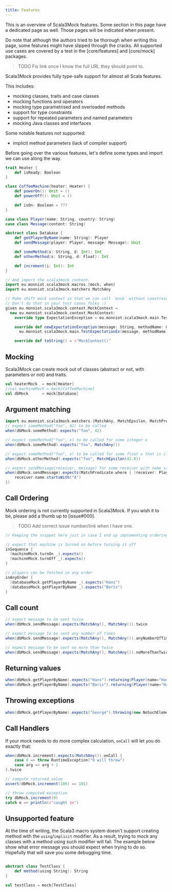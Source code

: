 ```yaml
---
title: Features
---
```


This is an overview of Scala3Mock features. Some section in this page have a dedicated page as well. Those pages will be indicated when present.

Do note that although the authors tried to be thorough when writing this page, some features might have slipped through the cracks. All supported use cases are covered by a test in the [core/features] and [core/mock] packages.

> TODO Fix link once I know the full URL they should point to.


Scala3Mock provides fully type-safe support for almost all Scala features. 

This includes:

- mocking classes, traits and case classes
- mocking functions and operators
- mocking type parametrised and overloaded methods
- support for type constraints
- support for repeated parameters and named parameters
- mocking Java classes and interfaces

Some notable features not supported:

- implicit method parameters (lack of compiler support)

Before going over the various features, let's define some types and import we can use along the way.

```scala mdoc
trait Heater {
    def isReady: Boolean
}

class CoffeeMachine(heater: Heater) {
    def powerOn(): Unit = ()
    def powerOff(): Unit = ()

    def isOn: Boolean = ???
}

case class Player(name: String, country: String)
case class Message(content: String)

abstract class Database {
    def getPlayerByName(name: String): Player
    def sendMessage(player: Player, message: Message): Unit

    def someMethod(s: String, d: Int): Int
    def otherMethod(s: String, d: Float): Int

    def increment(i: Int): Int
}

// And import the scala3mock content.
import eu.monniot.scala3mock.macros.{mock, when}
import eu.monniot.scala3mock.matchers.MatchAny
```

```scala mdoc:invisible
// Make shift mock context so that we can call `mock` without constraint.
// Don't do that in your test cases folks :)
given eu.monniot.scala3mock.context.MockContext = 
  new eu.monniot.scala3mock.context.MockContext:
    override type ExpectationException = eu.monniot.scala3mock.main.TestExpectationEx

    override def newExpectationException(message: String, methodName: Option[String]): ExpectationException =
      eu.monniot.scala3mock.main.TestExpectationEx(message, methodName)

    override def toString() = s"MockContext()"
```

## Mocking

Scala3Mock can create mock out of classes (abstract or not, with parameters or not) and traits.

```scala mdoc
val heaterMock  = mock[Heater]
//val machineMock = mock[CoffeeMachine]
val dbMock      = mock[Database]
```

## Argument matching

```scala mdoc
import eu.monniot.scala3mock.matchers.{MatchAny, MatchEpsilon, MatchPredicate}
// expect someMethod("foo", 42) to be called
when(dbMock.someMethod).expects("foo", 42)  

// expect someMethod("foo", x) to be called for some integer x
when(dbMock.someMethod).expects("foo", MatchAny())

// expect someMethod("foo", x) to be called for some float x that is close to 42.0
when(dbMock.otherMethod).expects("foo", MatchEpsilon(42.0))

// expect sendMessage(receiver, message) for some receiver with name starting with "A"
when(dbMock.sendMessage).expects(MatchPredicate.where { (receiver: Player, message: Message) => 
    receiver.name.startsWith("A")
}) 
```

## Call Ordering

Mock ordering is not currently supported in Scala3Mock. If you wish it to be, please add a thumb up to [issue#000].

> TODO Add correct issue number/link when I have one.

```scala mdoc:fail:invisible
// Keeping the snippet here just in case I end up implementing ordering

// expect that machine is turned on before turning it off
inSequence {
  (machineMock.turnOn _).expects()
  (machineMock.turnOff _).expects()
}

// players can be fetched in any order
inAnyOrder {
  (databaseMock.getPlayerByName _).expects("Hans")
  (databaseMock.getPlayerByName _).expects("Boris")
}
```

## Call count

```scala mdoc:silent
// expect message to be sent twice
when(dbMock.sendMessage).expects(MatchAny(), MatchAny()).twice

// expect message to be sent any number of times
when(dbMock.sendMessage).expects(MatchAny(), MatchAny()).anyNumberOfTimes

// expect message to be sent no more than twice
when(dbMock.sendMessage).expects(MatchAny(), MatchAny()).noMoreThanTwice
```

## Returning values

```scala mdoc:silent
when(dbMock.getPlayerByName).expects("Hans").returning(Player(name="Hans", country="Germany"))
when(dbMock.getPlayerByName).expects("Boris").returning(Player(name="Hans", country="Russia"))
```

## Throwing exceptions

```scala mdoc:silent
when(dbMock.getPlayerByName).expects("George").throwing(new NoSuchElementException)
```

## Call Handlers

If your mock needs to do more complex calculation, `onCall` will let you do exactly that:

```scala mdoc:silent
when(dbMock.increment).expects(MatchAny()).onCall {
    case 0 => throw RuntimeException("0 will throw")
    case arg => arg + 1
}.twice

// compute returned value
assert(dbMock.increment(100) == 101)

// throw computed exception
try dbMock.increment(0)
catch e => println(s"caught $e")
```

## Unsupported feature

At the time of writing, the Scala3 macro system doesn't support creating method with the `using`/`implicit` modifier. As a result, trying to mock any classes with a method using such modifier will fail. The example below show what error message you should expect when trying to do so. Hopefully that will save you some debugging time.

```scala mdoc:fail

abstract class TestClass {
    def method(using String): String
}

val testClass = mock[TestClass]
```
